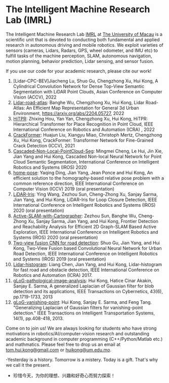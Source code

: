 # The Intelligent Machine Research Lab (IMRL)

The Intelligent Machine Research Lab [IMRL](https://sites.google.com/view/huikonglab/home)
 at [The University of Macau](https://www.um.edu.mo) is a scientific unit that is devoted to conducting both fundamental and applied research in autonomous driving and mobile robotics. We exploit varieties of sensors (cameras, Lidars, Radars, GPS, wheel odometer, and IMU etc) to fulfill tasks of the machine perception, SLAM, autonomous navigation, motion planning, behavior prediction, Lidar sensing, and sensor fusion. 

If you use our code for your academic research, please cite our work! 

1. [Lidar-CPC-BEV]Jiacheng Lu, Shuo Gu, Chengzhong Xu, Hui Kong,  A Cylindrical Convolution Network for Dense Top-View Semantic Segmentation with LiDAR Point Clouds, Asian Conference on Computer Vision (ACCV), 2022
2. [Lidar-road-atlas](https://github.com/Lidar-road-atlas): Banghe Wu, Chengzhong Xu, Hui Kong, Lidar Road-Atlas: An Efficient Map Representation for General 3d Urban Environment, https://arxiv.org/abs/2204.05727, 2022
3. [HiTPR](https://github.com/zxhou/HiTPR): Zhixing Hou, Yan Yan, Chengzhong Xu, Hui Kong, HiTPR: Hierarchical Transformer for Place Recognition in Point Cloud, IEEE International Conference on Robotics and Automation (ICRA) , 2022
4. [CrackFormer](https://github.com/LouisNUST/CrackFormer-II): Huajun Liu, Xiangyu Miao, Christoph Mertz, Chengzhong Xu, Hui Kong, CrackFormer: Transformer Network for Fine-Grained Crack Detection (ICCV), 2021
5. [Cascaded-Non-Local-PointCloud-Seg](https://github.com/MMCheng/PointNL): Mingmei Cheng, Le Hui, Jin Xie, Jian Yang and Hui Kong, Cascaded Non-local Neural Network for Point Cloud Semantic Segmentation, International Conference on Intelligent Robotics and Systems (IROS) 2020
6. [home-pose](https://github.com/IMRL/homo-pose): Yaqing Ding, Jian Yang, Jean Ponce and Hui Kong, An efficient solution to the homography-based relative pose problem with a common reference direction, IEEE International Conference on Computer Vision (ICCV) 2019 (oral presentation)
7. [LiDAR-Iris](https://github.com/IMRL/LiDAR-Iris-1): Ying Wang, Zezhou Sun, Cheng-Zhong Xu, Sanjay Sarma, Jian Yang, and Hui Kong, LiDAR-Iris for Loop Closure Detection, IEEE International Conference on Intelligent Robotics and Systems (IROS) 2020 (oral presentation)
8. [Active-SLAM-with-Cartographer](https://github.com/IMRL/Active-SLAM-with-Cartographer): Zezhou Sun, Banghe Wu, Cheng-Zhong Xu, Sanjay Sarma, Jian Yang, and Hui Kong, Frontier Detection and Reachability Analysis for Efficient 2D Graph-SLAM Based Active Exploration, IEEE International Conference on Intelligent Robotics and Systems (IROS) 2020 (oral presentation)
9. [Two-view fusion CNN for road detection](https://github.com/IMRL/T-V-fusionCNN): Shuo Gu, Jian Yang, and Hui Kong, Two-View Fusion based Convolutional Neural Network for Urban Road Detection, IEEE International Conference on Intelligent Robotics and Systems (IROS) 2019 (oral presentation)
10. [Lidar-histogram](https://github.com/IMRL/lidar-hist): Liang Chen, Jian Yang, and Hui Kong, Lidar-histogram for fast road and obstacle detection, IEEE International Conference on Robotics and Automation (ICRA) 2017.
11. [gLoG-pathological-image-analysis](https://github.com/IMRL/gLoG-pathological-image): Hui Kong, Hatice Cinar Akakin, Sanjay E. Sarma, A generalized Laplacian of Gaussian filter for blob detection and its applications, IEEE Transactions on Cybernetics, 43(6), pp.1719-1733, 2013
12. [gLoG-vanishing-point](https://github.com/IMRL/gLoG-vanishing-point): Hui Kong, Sanjay E. Sarma, and Feng Tang. "Generalizing Laplacian of Gaussian filters for vanishing-point detection." IEEE Transactions on Intelligent Transportation Systems, 14(1), pp.408-418, 2013.

Come on to join us! We are always looking for students who have strong motivations in robotics/AI/computer-vision research and outstanding academic background in computer programming (C++/Python/Matlab etc.) and mathmatics. Please feel free to drop us an email at tom.hui.kong@gmail.com or huikong@um.edu.mo. 

-Yesterday is a history. Tomorrow is a mistery. Today is a gift. That's why we call it the present. 
- 珍惜今天，为你的理想、兴趣和好奇心而努力探索！
